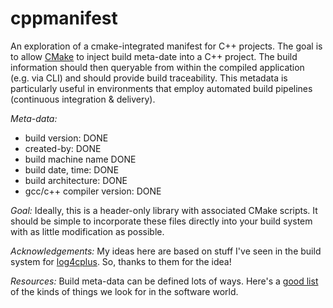 # cppmanifest
An exploration of a cmake-integrated manifest for C++ projects. The goal is to allow [CMake](https://www.cmake.org) to inject build meta-date into a C++ project. The build information should then queryable from within the compiled application (e.g. via CLI) and should provide build traceability. This metadata is particularly useful in environments that employ automated build pipelines (continuous integration & delivery).

_Meta-data:_ 
* build version: DONE
* created-by: DONE
* build machine name DONE
* build date, time: DONE
* build architecture: DONE
* gcc/c++ compiler version: DONE

_Goal:_
Ideally, this is a header-only library with associated CMake scripts. It should be simple to incorporate these files directly into your build system with as little modification as possible.

_Acknowledgements:_
My ideas here are based on stuff I've seen in the build system for [log4cplus](https://sourceforge.net/projects/log4cplus/). So, thanks to them for the idea!

_Resources:_
Build meta-data can be defined lots of ways. Here's a [good list](https://www.smartics.eu/buildmetadata-maven-plugin/) of the kinds of things we look for in the software world.